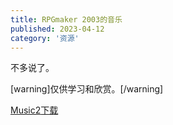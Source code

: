 ```yaml
---
title: RPGmaker 2003的音乐
published: 2023-04-12
category: '资源'
---
```


不多说了。

[warning]仅供学习和欣赏。[/warning]

[Music2](http://blog.pinpe.top/wp-content/uploads/2023/04/Music2.zip)[下载](http://blog.pinpe.top/wp-content/uploads/2023/04/Music2.zip)